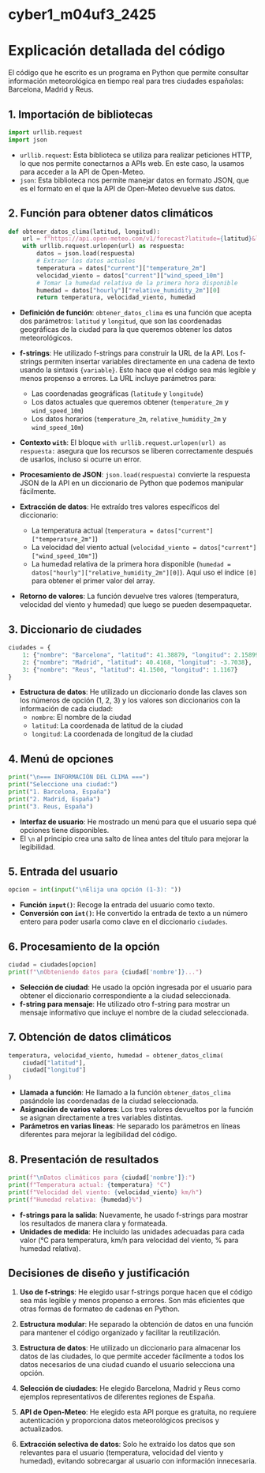 # cyber1_m04uf3_2425

# Explicación detallada del código

El código que he escrito es un programa en Python que permite consultar información meteorológica en tiempo real para tres ciudades españolas: Barcelona, Madrid y Reus.

## 1. Importación de bibliotecas

```python
import urllib.request
import json
```

- `urllib.request`: Esta biblioteca se utiliza para realizar peticiones HTTP, lo que nos permite conectarnos a APIs web. En este caso, la usamos para acceder a la API de Open-Meteo.
- `json`: Esta biblioteca nos permite manejar datos en formato JSON, que es el formato en el que la API de Open-Meteo devuelve sus datos.

## 2. Función para obtener datos climáticos

```python
def obtener_datos_clima(latitud, longitud):
    url = f"https://api.open-meteo.com/v1/forecast?latitude={latitud}&longitude={longitud}&current=temperature_2m,relative_humidity_2m,wind_speed_10m&hourly=temperature_2m,relative_humidity_2m,wind_speed_10m"
    with urllib.request.urlopen(url) as respuesta:
        datos = json.load(respuesta)
        # Extraer los datos actuales
        temperatura = datos["current"]["temperature_2m"]
        velocidad_viento = datos["current"]["wind_speed_10m"]
        # Tomar la humedad relativa de la primera hora disponible
        humedad = datos["hourly"]["relative_humidity_2m"][0]
        return temperatura, velocidad_viento, humedad
```

- **Definición de función**: `obtener_datos_clima` es una función que acepta dos parámetros: `latitud` y `longitud`, que son las coordenadas geográficas de la ciudad para la que queremos obtener los datos meteorológicos.

- **f-strings**: He utilizado f-strings para construir la URL de la API. Los f-strings permiten insertar variables directamente en una cadena de texto usando la sintaxis `{variable}`. Esto hace que el código sea más legible y menos propenso a errores. La URL incluye parámetros para:
  - Las coordenadas geográficas (`latitude` y `longitude`)
  - Los datos actuales que queremos obtener (`temperature_2m` y `wind_speed_10m`)
  - Los datos horarios (`temperature_2m`, `relative_humidity_2m` y `wind_speed_10m`)

- **Contexto `with`**: El bloque `with urllib.request.urlopen(url) as respuesta:` asegura que los recursos se liberen correctamente después de usarlos, incluso si ocurre un error.
  
- **Procesamiento de JSON**: `json.load(respuesta)` convierte la respuesta JSON de la API en un diccionario de Python que podemos manipular fácilmente.

- **Extracción de datos**: He extraído tres valores específicos del diccionario:
  - La temperatura actual (`temperatura = datos["current"]["temperature_2m"]`)
  - La velocidad del viento actual (`velocidad_viento = datos["current"]["wind_speed_10m"]`)
  - La humedad relativa de la primera hora disponible (`humedad = datos["hourly"]["relative_humidity_2m"][0]`). Aquí uso el índice `[0]` para obtener el primer valor del array.

- **Retorno de valores**: La función devuelve tres valores (temperatura, velocidad del viento y humedad) que luego se pueden desempaquetar.

## 3. Diccionario de ciudades

```python
ciudades = {
    1: {"nombre": "Barcelona", "latitud": 41.38879, "longitud": 2.15899},
    2: {"nombre": "Madrid", "latitud": 40.4168, "longitud": -3.7038},
    3: {"nombre": "Reus", "latitud": 41.1500, "longitud": 1.1167}
}
```

- **Estructura de datos**: He utilizado un diccionario donde las claves son los números de opción (1, 2, 3) y los valores son diccionarios con la información de cada ciudad:
  - `nombre`: El nombre de la ciudad
  - `latitud`: La coordenada de latitud de la ciudad
  - `longitud`: La coordenada de longitud de la ciudad

## 4. Menú de opciones

```python
print("\n=== INFORMACIÓN DEL CLIMA ===")
print("Seleccione una ciudad:")
print("1. Barcelona, España")
print("2. Madrid, España")
print("3. Reus, España")
```

- **Interfaz de usuario**: He mostrado un menú para que el usuario sepa qué opciones tiene disponibles.
- El `\n` al principio crea una salto de línea antes del título para mejorar la legibilidad.

## 5. Entrada del usuario

```python
opcion = int(input("\nElija una opción (1-3): "))
```

- **Función `input()`**: Recoge la entrada del usuario como texto.
- **Conversión con `int()`**: He convertido la entrada de texto a un número entero para poder usarla como clave en el diccionario `ciudades`.
  
## 6. Procesamiento de la opción

```python
ciudad = ciudades[opcion]
print(f"\nObteniendo datos para {ciudad['nombre']}...")
```

- **Selección de ciudad**: He usado la opción ingresada por el usuario para obtener el diccionario correspondiente a la ciudad seleccionada.
- **f-string para mensaje**: He utilizado otro f-string para mostrar un mensaje informativo que incluye el nombre de la ciudad seleccionada.

## 7. Obtención de datos climáticos

```python
temperatura, velocidad_viento, humedad = obtener_datos_clima(
    ciudad["latitud"],
    ciudad["longitud"]
)
```

- **Llamada a función**: He llamado a la función `obtener_datos_clima` pasándole las coordenadas de la ciudad seleccionada.
- **Asignación de varios valores**: Los tres valores devueltos por la función se asignan directamente a tres variables distintas.
- **Parámetros en varias líneas**: He separado los parámetros en líneas diferentes para mejorar la legibilidad del código.

## 8. Presentación de resultados

```python
print(f"\nDatos climáticos para {ciudad['nombre']}:")
print(f"Temperatura actual: {temperatura} °C")
print(f"Velocidad del viento: {velocidad_viento} km/h")
print(f"Humedad relativa: {humedad}%")
```

- **f-strings para la salida**: Nuevamente, he usado f-strings para mostrar los resultados de manera clara y formateada.
- **Unidades de medida**: He incluido las unidades adecuadas para cada valor (°C para temperatura, km/h para velocidad del viento, % para humedad relativa).

## Decisiones de diseño y justificación

1. **Uso de f-strings**: He elegido usar f-strings porque hacen que el código sea más legible y menos propenso a errores. Son más eficientes que otras formas de formateo de cadenas en Python.

2. **Estructura modular**: He separado la obtención de datos en una función para mantener el código organizado y facilitar la reutilización.

3. **Estructura de datos**: He utilizado un diccionario para almacenar los datos de las ciudades, lo que permite acceder fácilmente a todos los datos necesarios de una ciudad cuando el usuario selecciona una opción.

4. **Selección de ciudades**: He elegido Barcelona, Madrid y Reus como ejemplos representativos de diferentes regiones de España.

5. **API de Open-Meteo**: He elegido esta API porque es gratuita, no requiere autenticación y proporciona datos meteorológicos precisos y actualizados.

6. **Extracción selectiva de datos**: Solo he extraído los datos que son relevantes para el usuario (temperatura, velocidad del viento y humedad), evitando sobrecargar al usuario con información innecesaria.
